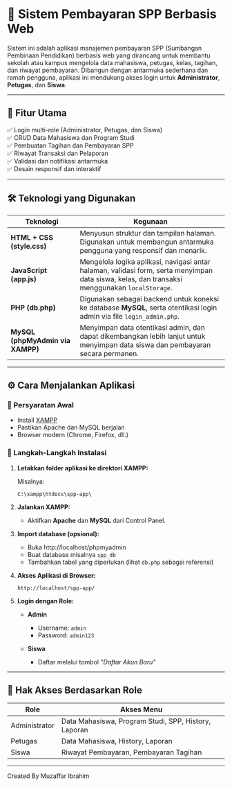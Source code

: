 
# 💸 Sistem Pembayaran SPP Berbasis Web

Sistem ini adalah aplikasi manajemen pembayaran SPP (Sumbangan Pembinaan Pendidikan) berbasis web yang dirancang untuk membantu sekolah atau kampus mengelola data mahasiswa, petugas, kelas, tagihan, dan riwayat pembayaran. Dibangun dengan antarmuka sederhana dan ramah pengguna, aplikasi ini mendukung akses login untuk **Administrator**, **Petugas**, dan **Siswa**.

---

## 🚀 Fitur Utama

✅ Login multi-role (Administrator, Petugas, dan Siswa)  
✅ CRUD Data Mahasiswa dan Program Studi  
✅ Pembuatan Tagihan dan Pembayaran SPP  
✅ Riwayat Transaksi dan Pelaporan  
✅ Validasi dan notifikasi antarmuka  
✅ Desain responsif dan interaktif

---

## 🛠 Teknologi yang Digunakan

| Teknologi | Kegunaan |
|----------|----------|
| **HTML + CSS (style.css)** | Menyusun struktur dan tampilan halaman. Digunakan untuk membangun antarmuka pengguna yang responsif dan menarik. |
| **JavaScript (app.js)** | Mengelola logika aplikasi, navigasi antar halaman, validasi form, serta menyimpan data siswa, kelas, dan transaksi menggunakan `localStorage`. |
| **PHP (db.php)** | Digunakan sebagai backend untuk koneksi ke database **MySQL**, serta otentikasi login admin via file `login_admin.php`. |
| **MySQL (phpMyAdmin via XAMPP)** | Menyimpan data otentikasi admin, dan dapat dikembangkan lebih lanjut untuk menyimpan data siswa dan pembayaran secara permanen. |

---

## ⚙️ Cara Menjalankan Aplikasi

### 📌 Persyaratan Awal

- Install [XAMPP](https://www.apachefriends.org/index.html)
- Pastikan Apache dan MySQL berjalan
- Browser modern (Chrome, Firefox, dll.)

### 🔧 Langkah-Langkah Instalasi

1. **Letakkan folder aplikasi ke direktori XAMPP:**

   Misalnya:
   ```
   C:\xampp\htdocs\spp-app\
   ```

2. **Jalankan XAMPP:**
   - Aktifkan **Apache** dan **MySQL** dari Control Panel.

3. **Import database (opsional):**
   - Buka http://localhost/phpmyadmin
   - Buat database misalnya `spp_db`
   - Tambahkan tabel yang diperlukan (lihat `db.php` sebagai referensi)

4. **Akses Aplikasi di Browser:**
   ```
   http://localhost/spp-app/
   ```

5. **Login dengan Role:**

   - **Admin**
     - Username: `admin`
     - Password: `admin123`

   - **Siswa**
     - Daftar melalui tombol *"Daftar Akun Baru"*

---

## 👤 Hak Akses Berdasarkan Role

| Role         | Akses Menu                            |
|--------------|----------------------------------------|
| Administrator| Data Mahasiswa, Program Studi, SPP, History, Laporan |
| Petugas      | Data Mahasiswa, History, Laporan      |
| Siswa        | Riwayat Pembayaran, Pembayaran Tagihan |

---

Created By
Muzaffar Ibrahim
